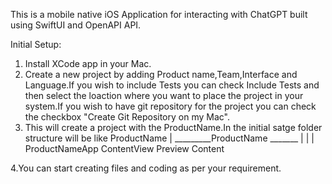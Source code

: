 This is a mobile native iOS Application for interacting with ChatGPT built using SwiftUI and OpenAPI API.

Initial Setup:

1. Install XCode app in your Mac.
2. Create a new project by adding Product name,Team,Interface and Language.If you wish to include Tests you can check Include Tests  and then select the loaction where you want to place the project in your system.If you wish to have git repository for the project you can check the checkbox "Create Git Repository on my Mac".
3. This will create a project with the ProductName.In the initial satge folder structure will be like       ProductName
                                                                                                                   |
                                                                                                     _________ProductName _______
                                                                                                    |              |              |
                                                                                                ProductNameApp ContentView Preview Content
                                                                                                                                      
                                                                                                                                    



4.You can start creating files and coding as per your requirement.


